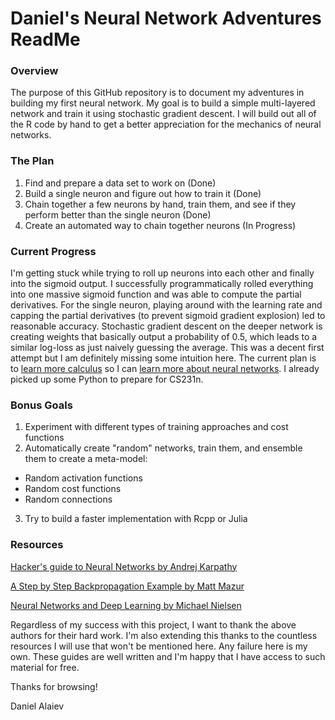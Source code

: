 
# Daniel's Neural Network Adventures ReadMe

### Overview

The purpose of this GitHub repository is to document my adventures in building my first neural network. My goal is to build a simple multi-layered network and train it using stochastic gradient descent. I will build out all of the R code by hand to get a better appreciation for the mechanics of neural networks. 

### The Plan

1. Find and prepare a data set to work on (Done)
2. Build a single neuron and figure out how to train it (Done)
3. Chain together a few neurons by hand, train them, and see if they perform better than the single neuron (Done)
4. Create an automated way to chain together neurons (In Progress)

### Current Progress

I'm getting stuck while trying to roll up neurons into each other and finally into the sigmoid output. I successfully programmatically rolled everything into one massive sigmoid function and was able to compute the partial derivatives. For the single neuron, playing around with the learning rate and capping the partial derivatives (to prevent sigmoid gradient explosion) led to reasonable accuracy. Stochastic gradient descent on the deeper network is creating weights that basically output a probability of 0.5, which leads to a similar log-loss as just naively guessing the average. This was a decent first attempt but I am definitely missing some intuition here. The current plan is to [learn more calculus](https://ocw.mit.edu/courses/mathematics/18-02sc-multivariable-calculus-fall-2010) so I can [learn more about neural networks](http://cs231n.stanford.edu/). I already picked up some Python to prepare for CS231n. 

### Bonus Goals

1. Experiment with different types of training approaches and cost functions
2. Automatically create "random" networks, train them, and ensemble them to create a meta-model:
  + Random activation functions
  + Random cost functions
  + Random connections
3. Try to build a faster implementation with Rcpp or Julia

### Resources

[Hacker's guide to Neural Networks by Andrej Karpathy](http://karpathy.github.io/neuralnets/)

[A Step by Step Backpropagation Example by Matt Mazur](https://mattmazur.com/2015/03/17/a-step-by-step-backpropagation-example/)

[Neural Networks and Deep Learning by Michael Nielsen](http://neuralnetworksanddeeplearning.com/)

Regardless of my success with this project, I want to thank the above authors for their hard work. I'm also extending this thanks to the countless resources I will use that won't be mentioned here. Any failure here is my own. These guides are well written and I'm happy that I have access to such material for free.

Thanks for browsing!

Daniel Alaiev
